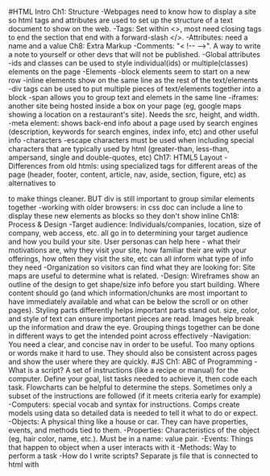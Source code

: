#HTML
    Intro
    Ch1: Structure
        -Webpages need to know how to display a site so html tags and attributes are used to set up the structure of a text document to show on the web. 
            -Tags: Set within <>, most need closing tags to end the section that end with a forward-slash </>. 
            -Attributes: need a name and a value
    Ch8: Extra Markup
        -Comments: "< !-- -->". A way to write a note to yourself or other devs that will not be published.
        -Global attributes
            -ids and classes can be used to style individual(ids) or multiple(classes) elements on the page
        -Elements
            -block elements seem to start on a new row
            -inline elements show on the same line as the rest of the text/elements
            -div tags can be used to put multiple pieces of text/elements together into a block
            -span allows you to group text and elemets in the same line
        -iframes: another site being hosted inside a box on your page (eg, google maps showing a location on a restaurant's site). Needs the src, height, and width.
        -meta element: shows back-end info about a page used by search engines (description, keywords for search engines, index info, etc) and other useful info
        -characters
            -escape characters must be used when including special characters that are typically used by html (greater-than, less-than, ampersand, single and double-quotes, etc)
    Ch17: HTML5 Layout
        -Differences from old htmls: using specialized tags for different areas of the page (header, footer, content, article, nav, aside, section, figure, etc) as alternatives to <div> to make things cleaner. BUT div is still important to group similar elements together
        -working with older browsers: in css doc can include a line to display these new elements as blocks so they don't show inline
    Ch18: Process & Design
        -Target audience: Individuals/companies, location, size of company, web access, etc. all go in to determining your target audience and how you build your site. User personas can help here - what their motivations are, why they visit your site, how familiar their are with your offerings, how often they visit the site, etc can all inform what type of info they need
        -Organization so visitors can find what they are looking for: Site maps are useful to determine what is related. 
        -Design: Wireframes show an outline of the design to get shape/size info before you start building. Where content should go (and which information/chunks are most important to have immediately available and what can be below the scroll or on other pages). Styling parts differently helps important parts stand out. size, color, and style of text can ensure important pieces are read. Images help break up the information and draw the eye. Grouping things together can be done in different ways to get the intended point across effectively
        -Navigation: You need a clear, and concise nav in order to be useful. Too many options or words make it hard to use. They should also be consistent across pages and show the user where they are quickly.
#JS
    Ch1: ABC of Programming
        -What is a script? A set of instructions (like a recipe or manual) for the computer. Define your goal, list tasks needed to achieve it, then code each task. Flowcharts can be helpful to determine the steps. Sometimes only a subset of the instructions are followed (if it meets criteria early for example)
        -Computers: special vocab and syntax for instructions. Comps create models using data so detailed data is needed to tell it what to do or expect.
            -Objects: A physical thing like a house or car. They can have properties, events, and methods tied to them.
            -Properties: Characteristics of the object (eg, hair color, name, etc.). Must be in a name: value pair.
            -Events: Things that happen to object when a user interacts with it
            -Methods: Way to perform a task
        -How do I write scripts? Separate js file that is connected to html with <script> tag.
            -format: object.method(parameters);